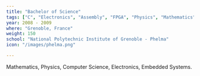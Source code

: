 ```yaml
---
title: "Bachelor of Science"
tags: ["C", "Electronics", "Assembly", "FPGA", "Physics", "Mathematics"]
year: 2008 - 2009
where: "Grenoble, France"
weight: 150
school: "National Polytechnic Institute of Grenoble - Phelma"
icon: "/images/phelma.png"

---
```


Mathematics, Physics, Computer Science, Electronics, Embedded Systems. 